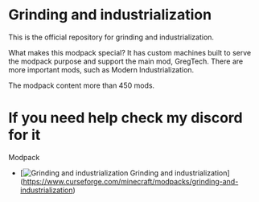 # Grinding and industrialization

This is the official repository for grinding and industrialization.

What makes this modpack special? It has custom machines built to serve the modpack purpose and support the main mod, GregTech. There are more important mods, such as Modern Industrialization.

The modpack content more than 450 mods.

# If you need help check my discord for it

Modpack

+ [![Grinding and industrialization](http://cf.way2muchnoise.eu/50.svg) Grinding and industrialization] (https://www.curseforge.com/minecraft/modpacks/grinding-and-industrialization)
